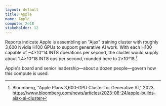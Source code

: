 ```yaml
---
layout: default
title: Apple
name: Apple
compute: 2e18
stakeholder: 12
---
```


Reports indicate Apple is assembling an "Ajax" training cluster with roughly 3,600 Nvidia H100 GPUs to support generative AI work. With each H100 capable of ~4×10^14 INT8 operations per second, the cluster would supply about 1.4×10^18 INT8 ops per second, rounded here to 2×10^18.[^1]

Apple's board and senior leadership—about a dozen people—govern how this compute is used.

[^1]: Bloomberg, "Apple Plans 3,600-GPU Cluster for Generative AI," 2023. <https://www.bloomberg.com/news/articles/2023-08-24/apple-builds-ajax-ai-cluster>
